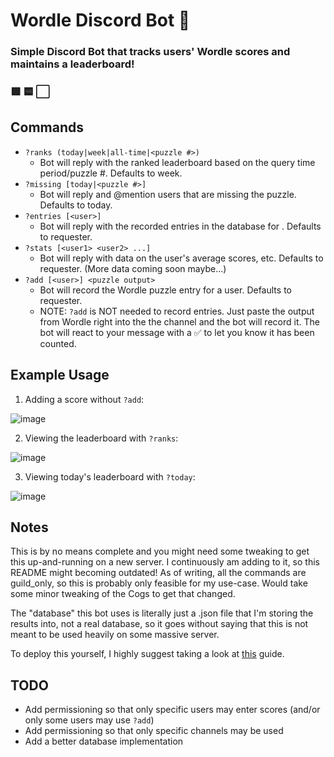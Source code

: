 # Wordle Discord Bot 🤖
### Simple Discord Bot that tracks users' Wordle scores and maintains a leaderboard!
### 🟩 🟨 ⬜

## Commands
- `?ranks (today|week|all-time|<puzzle #>)`
  - Bot will reply with the ranked leaderboard based on the query time period/puzzle #. Defaults to week.
- `?missing [today|<puzzle #>]`
  - Bot will reply and @mention users that are missing the puzzle. Defaults to today.
- `?entries [<user>]`
  - Bot will reply with the recorded entries in the database for <user>. Defaults to requester.
- `?stats [<user1> <user2> ...]`
  - Bot will reply with data on the user's average scores, etc. Defaults to requester. (More data coming soon maybe...)
- `?add [<user>] <puzzle output>`
  - Bot will record the Wordle puzzle entry for a user. Defaults to requester.
  - NOTE: `?add` is NOT needed to record entries. Just paste the output from Wordle right into the the channel and the bot will record it. The bot will react to your message with a ✅ to let you know it has been counted.

## Example Usage

1. Adding a score without `?add`:

![image](https://user-images.githubusercontent.com/25470007/150624652-18f34aea-aab8-4187-bf19-6a41f3c2ec85.png)

2. Viewing the leaderboard with `?ranks`:

![image](https://user-images.githubusercontent.com/25470007/150624623-4b9e7043-88b7-446b-bd0e-02bc999d6006.png)

3. Viewing today's leaderboard with `?today`:

![image](https://user-images.githubusercontent.com/25470007/150624781-5ff68297-c62f-4d69-a228-50680d37fc96.png)

## Notes

This is by no means complete and you might need some tweaking to get this up-and-running on a new server. I continuously am adding to it, so this README might becoming outdated! As of writing, all the commands are guild_only, so this is probably only feasible for my use-case. Would take some minor tweaking of the Cogs to get that changed.

The "database" this bot uses is literally just a .json file that I'm storing the results into, not a real database, so it goes without saying that this is not meant to be used heavily on some massive server.

To deploy this yourself, I highly suggest taking a look at [this](https://realpython.com/how-to-make-a-discord-bot-python/) guide.

## TODO

- Add permissioning so that only specific users may enter scores (and/or only some users may use `?add`)
- Add permissioning so that only specific channels may be used
- Add a better database implementation
